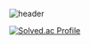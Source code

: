 ![header](https://capsule-render.vercel.app/api?type=Waving&height=200&text=AlgorithmStudy&fontColor=d5e6f5&color=timeGradient&animation=fadeIn)

[![Solved.ac Profile](http://mazassumnida.wtf/api/v2/generate_badge?boj=model_so)](https://solved.ac/thundevistan/)
